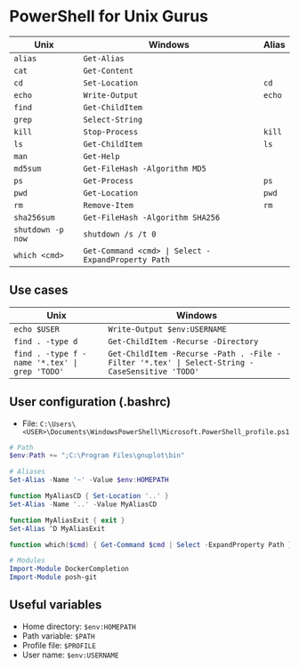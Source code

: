 # PowerShell for Unix Gurus

Unix | Windows | Alias
--- | --- | ---
`alias` | `Get-Alias` |
`cat` | `Get-Content` |
`cd` | `Set-Location` | `cd`
`echo` | `Write-Output` | `echo`
`find` | `Get-ChildItem` | 
`grep` | `Select-String` | 
`kill` | `Stop-Process` | `kill`
`ls` | `Get-ChildItem` | `ls`
`man` | `Get-Help` |
`md5sum` | `Get-FileHash -Algorithm MD5` |
`ps` | `Get-Process` | `ps`
`pwd` | `Get-Location` | `pwd`
`rm` | `Remove-Item` | `rm`
`sha256sum` | `Get-FileHash -Algorithm SHA256` |
`shutdown -p now` | `shutdown /s /t 0`
`which <cmd>` | `Get-Command <cmd> \| Select -ExpandProperty Path` |

## Use cases

Unix | Windows
--- | ---
`echo $USER` | `Write-Output $env:USERNAME`
`find . -type d` |  `Get-ChildItem -Recurse -Directory`
`find . -type f -name '*.tex' \| grep 'TODO'` | `Get-ChildItem -Recurse -Path . -File -Filter '*.tex' \| Select-String -CaseSensitive 'TODO'`

## User configuration (.bashrc)

* File: `C:\Users\<USER>\Documents\WindowsPowerShell\Microsoft.PowerShell_profile.ps1`

```powershell
# Path
$env:Path += ";C:\Program Files\gnuplot\bin"

# Aliases
Set-Alias -Name '~' -Value $env:HOMEPATH

function MyAliasCD { Set-Location '..' }
Set-Alias -Name '..' -Value MyAliasCD

function MyAliasExit { exit }
Set-Alias ^D MyAliasExit

function which($cmd) { Get-Command $cmd | Select -ExpandProperty Path }

# Modules
Import-Module DockerCompletion
Import-Module posh-git
```

## Useful variables

* Home directory: `$env:HOMEPATH`
* Path variable: `$PATH`
* Profile file: `$PROFILE`
* User name: `$env:USERNAME`
